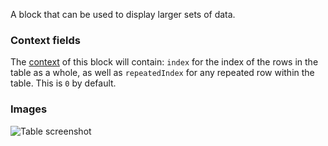 A block that can be used to display larger sets of data.

### Context fields

The [context](https://appsemble.app/docs/remapper/data#context) of this block will contain: `index`
for the index of the rows in the table as a whole, as well as `repeatedIndex` for any repeated row
within the table. This is `0` by default.

### Images

![Table screenshot](https://gitlab.com/appsemble/appsemble/-/raw/0.24.4/config/assets/table.png)
